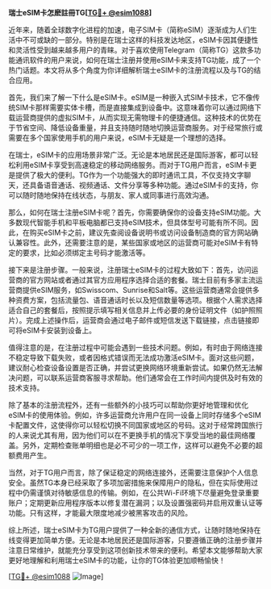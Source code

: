 **瑞士eSIM卡怎麽註冊TG[[TG💪+ @esim1088](https://t.me/s/esim1088)]**

近年来，随着全球数字化进程的加速，电子SIM卡（简称eSIM）逐渐成为人们生活中不可或缺的一部分。特别是在瑞士这样的科技发达地区，eSIM卡因其便捷性和灵活性受到越来越多用户的青睐。对于喜欢使用Telegram（简称TG）这款多功能通讯软件的用户来说，如何在瑞士注册并使用eSIM卡来支持TG功能，成了一个热门话题。本文将从多个角度为你详细解析瑞士eSIM卡的注册流程以及与TG的结合应用。

首先，我们来了解一下什么是eSIM卡。eSIM是一种嵌入式SIM卡技术，它不像传统SIM卡那样需要实体卡槽，而是直接集成到设备中。这意味着你可以通过网络下载运营商提供的虚拟SIM卡，从而实现无需物理卡的便捷通信。这种技术的优势在于节省空间、降低设备重量，并且支持随时随地切换运营商服务。对于经常旅行或需要在多个国家使用手机的用户来说，eSIM卡无疑是一个理想的选择。

在瑞士，eSIM卡的应用场景非常广泛。无论是本地居民还是国际游客，都可以轻松利用eSIM卡享受到高速稳定的移动网络服务。而对于TG用户而言，eSIM卡更是提供了极大的便利。TG作为一个功能强大的即时通讯工具，不仅支持文字聊天，还具备语音通话、视频通话、文件分享等多种功能。通过eSIM卡的支持，你可以随时随地保持在线状态，与朋友、家人或同事进行高效沟通。

那么，如何在瑞士注册eSIM卡呢？首先，你需要确保你的设备支持eSIM功能。大多数现代智能手机和平板电脑都已支持eSIM技术，但具体型号可能有所不同。因此，在购买eSIM卡之前，建议先查阅设备说明书或访问设备制造商的官方网站确认兼容性。此外，还需要注意的是，某些国家或地区的运营商可能对eSIM卡有特定的要求，比如必须绑定主号码才能激活等。

接下来是注册步骤。一般来说，注册瑞士eSIM卡的过程大致如下：首先，访问运营商的官方网站或者通过其官方应用程序选择合适的套餐。瑞士目前有多家主流运营商提供eSIM服务，如Swisscom、Sunrise和Salt等。这些运营商通常会提供多种资费方案，包括流量包、语音通话时长以及短信数量等选项。根据个人需求选择适合自己的套餐后，按照提示填写相关信息并上传必要的身份证明文件（如护照照片）。完成上述操作后，运营商会通过电子邮件或短信发送下载链接，点击链接即可将eSIM卡安装到设备上。

值得注意的是，在注册过程中可能会遇到一些技术问题。例如，有时由于网络连接不稳定导致下载失败，或者因格式错误而无法成功激活eSIM卡。面对这些问题，建议耐心检查设备设置是否正确，并尝试更换网络环境重新尝试。如果仍然无法解决问题，可以联系运营商客服寻求帮助。他们通常会在工作时间内提供及时有效的技术支持。

除了基本的注册流程外，还有一些额外的小技巧可以帮助你更好地管理和优化eSIM卡的使用体验。例如，许多运营商允许用户在同一设备上同时存储多个eSIM卡配置文件，这使得你可以轻松切换不同国家或地区的号码。这对于经常跨国旅行的人来说尤其有用，因为他们可以在不更换手机的情况下享受当地的最佳网络覆盖。另外，定期检查账单明细也是必不可少的一项工作，这样可以避免不必要的超额费用产生。

当然，对于TG用户而言，除了保证稳定的网络连接外，还需要注意保护个人信息安全。虽然TG本身已经采取了多项加密措施来保障用户的隐私，但在实际使用过程中仍需谨慎对待敏感信息的传输。例如，在公共Wi-Fi环境下尽量避免登录重要账户；定期更新应用程序版本以修复潜在漏洞；以及设置强密码并启用双重认证等功能。只有这样，才能最大限度地减少被黑客攻击的风险。

综上所述，瑞士eSIM卡为TG用户提供了一种全新的通信方式，让随时随地保持在线变得更加简单方便。无论是本地居民还是国际游客，只要遵循正确的注册步骤并注意日常维护，就能充分享受到这项创新技术带来的便利。希望本文能够帮助大家更好地理解和利用瑞士eSIM卡的功能，让你的TG体验更加顺畅愉快！

[[TG💪+ @esim1088](https://t.me/s/esim1088) ![Image](https://i.postimg.cc/4NQfJmqS/Snipaste-2025-05-13-00-14-12.png)]